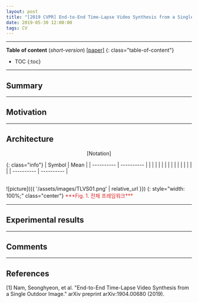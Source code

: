 ```yaml
---
layout: post
title: "[2019 CVPR] End-to-End Time-Lapse Video Synthesis from a Single Outdoor Image (*incomplete*)"
date: 2019-05-30 12:00:00
tags: CV 
---
```


<!--more-->

---

**Table of content** (*short-version*)
[[paper]](https://arxiv.org/abs/1904.00680) 
{: class="table-of-content"}
* TOC
{:toc}

---

## Summary

---

## Motivation

---

## Architecture


<p align="center">
[Notation]
</p>

{: class="info"}
| Symbol | Mean |
| ---------- | ---------- |
|  |  |
|  |  |
|  |  |
|  |  |
|  |  |
| ---------- | ---------- |

<br/>
![picture]({{ '/assets/images/TLVS01.png' | relative_url }})
{: style="width: 100%;" class="center"}
<span style="color: #e01f1f;">***Fig. 1. 전체 프레임워크***</span>

---
  
## Experimental results

---

## Comments

---

## References

[1] Nam, Seonghyeon, et al. "End-to-End Time-Lapse Video Synthesis from a Single Outdoor Image." arXiv preprint arXiv:1904.00680 (2019).
